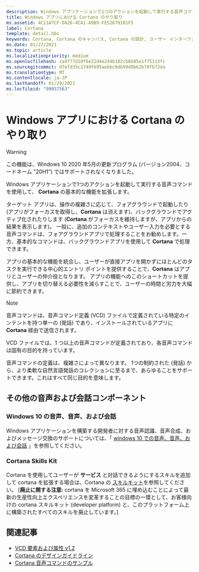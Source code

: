 ```yaml
---
description: Windows アプリケーションで1つのアクションを起動して実行する音声コマンドを使用して、 **Cortana** の基本的な機能を拡張します。
title: Windows アプリにおける Cortana のやり取り
ms.assetid: 4C11A7CF-DA26-4CA1-A9B9-FE52670101F5
label: Cortana
template: detail.hbs
keywords: Cortana, Cortana のキャンバス, Cortana の設計, ユーザー インターフェイス, 音声コマンド, VCD
ms.date: 01/27/2021
ms.topic: article
ms.localizationpriority: medium
ms.openlocfilehash: ca9f77d10f6e22d4e244b102cb8b85e1f75113fc
ms.sourcegitcommit: d7efd35c1749f695aebbc0db99d8b62b70fb72da
ms.translationtype: MT
ms.contentlocale: ja-JP
ms.lasthandoff: 01/29/2021
ms.locfileid: "99057563"
---
```

# <a name="cortana-interactions-in-windows-apps"></a>Windows アプリにおける Cortana のやり取り

>[!WARNING]
> この機能は、Windows 10 2020 年5月の更新プログラム (バージョン2004、コードネーム "20H1") ではサポートされなくなりました。

Windows アプリケーションで1つのアクションを起動して実行する音声コマンドを使用して、 **Cortana** の基本的な機能を拡張します。

ターゲット アプリは、操作の複雑さに応じて、フォアグラウンドで起動したり (アプリがフォーカスを取得し、**Cortana** は消えます)、バックグラウンドでアクティブ化されたりします (**Cortana** がフォーカスを維持しますが、アプリからの結果を表示します)。 一般に、追加のコンテキストやユーザー入力を必要とする音声コマンドは、フォアグラウンドアプリで処理することをお勧めします。一方、基本的なコマンドは、バックグラウンドアプリを使用して **Cortana** で処理できます。

アプリの基本的な機能を統合し、ユーザーが直接アプリを開かずにほとんどのタスクを実行できる中心的エントリ ポイントを提供することで、**Cortana** はアプリとユーザーの仲介役となります。 アプリの機能へのこのショートカットを提供し、アプリを切り替える必要性を減らすことで、ユーザーの時間と労力を大幅に節約できます。

> [!NOTE]
> 音声コマンドは、音声コマンド定義 (VCD) ファイルで定義されている特定のインテントを持つ単一の (発話) であり、インストールされているアプリに **Cortana** 経由で送信されます。
>
> VCD ファイルでは、1 つ以上の音声コマンドが定義されており、各音声コマンドは固有の目的を持っています。
>
> 音声コマンドの定義は、複雑さによって異なります。 1つの制約された (発話) から、より柔軟な自然言語発話のコレクションに至るまで、あらゆることをサポートできます。これはすべて同じ目的を意味します。

## <a name="other-speech-and-conversation-components"></a>その他の音声および会話コンポーネント

### <a name="speech-voice-and-conversation-in-windows-10"></a>Windows 10 の音声、音声、および会話

Windows アプリケーションを構築する開発者に対する音声認識、音声合成、およびメッセージ交換のサポートについては、「 [windows 10 での音声、音声、および会話](/windows/apps/speech) 」を参照してください。

### <a name="cortana-skills-kit"></a>Cortana Skills Kit

Cortana を使用してユーザーが **サービス** と対話できるようにするスキルを追加して cortana を拡張する場合は、Cortana の [スキルキット](/cortana/skills/)を参照してください。 [**廃止に関する注意:** cortana を Microsoft 365 に埋め込むことによって最新の生産性向上エクスペリエンスを変革することの目標の一環として、お客様向けの cortana スキルキット (developer platform) と、このプラットフォーム上に構築されたすべてのスキルを廃止しています。]

## <a name="related-articles"></a>関連記事

- [VCD 要素および属性 v1.2](/uwp/schemas/voicecommands/voice-command-elements-and-attributes-1-2)
- [Cortana のデザインガイドライン](cortana-design-guidelines.md)
- [Cortana 音声コマンドのサンプル](https://go.microsoft.com/fwlink/p/?LinkID=619899)
